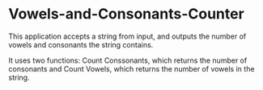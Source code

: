 # Vowels-and-Consonants-Counter
This application accepts a string from input, and outputs the number of vowels and consonants the string contains.

It uses two functions: Count Conssonants, which returns the number of consonants and
Count Vowels, which returns the number of vowels in the string.
